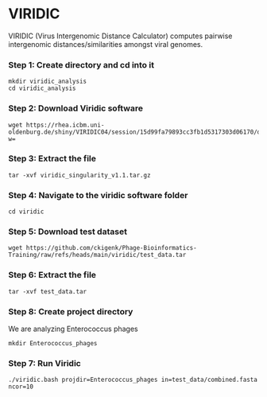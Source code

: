 # VIRIDIC
VIRIDIC (Virus Intergenomic Distance Calculator) computes pairwise intergenomic distances/similarities amongst viral genomes. 
### Step 1: Create directory and cd into it
```
mkdir viridic_analysis
cd viridic_analysis
```
### Step 2: Download Viridic software
```
wget https://rhea.icbm.uni-oldenburg.de/shiny/VIRIDIC04/session/15d99fa79893cc3fb1d5317303d06170/download/Down_standAlone?w=
```
### Step 3: Extract the file
```
tar -xvf viridic_singularity_v1.1.tar.gz
```
### Step 4: Navigate to the viridic software folder
```
cd viridic
```
### Step 5: Download test dataset
```
wget https://github.com/ckigenk/Phage-Bioinformatics-Training/raw/refs/heads/main/viridic/test_data.tar
```
### Step 6: Extract the file
```
tar -xvf test_data.tar
```
### Step 8: Create project directory
We are analyzing Enterococcus phages
```
mkdir Enterococcus_phages
```
### Step 7: Run Viridic 
```
./viridic.bash projdir=Enterococcus_phages in=test_data/combined.fasta ncor=10
```


